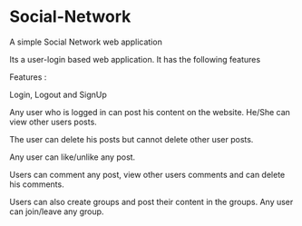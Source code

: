 # Social-Network
A simple Social Network web application

Its a user-login based web application. It has the following features

Features : 

Login, Logout and SignUp

Any user who is logged in can post his content on the website. He/She can view other users posts. 

The user can delete his posts but cannot delete other user posts. 

Any user can like/unlike any post.

Users can comment any post, view other users comments and can delete his comments. 

Users can also create groups and post their content in the groups. Any user can join/leave any group.

